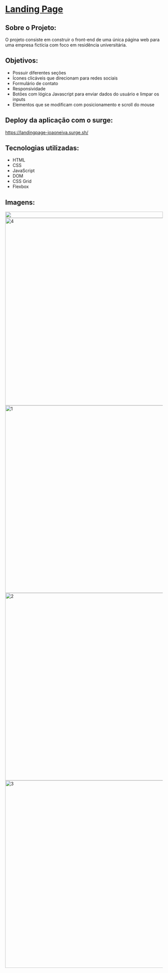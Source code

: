 # [Landing Page](https://landingpage-joaoneiva.surge.sh/)

## Sobre o Projeto:
O projeto consiste em construir o front-end de uma única página web para uma empresa fictícia com foco em residência universitária.

## Objetivos:
- Possuir diferentes seções
- Ícones clicáveis que direcionam para redes sociais
- Formulário de contato
- Responsividade
- Botões com lógica Javascript para enviar dados do usuário e limpar os inputs
- Elementos que se modificam com posicionamento e scroll do mouse

## Deploy da aplicação com o surge:
https://landingpage-joaoneiva.surge.sh/

## Tecnologias utilizadas:
- HTML
- CSS
- JavaScript
- DOM
- CSS Grid
- Flexbox

## Imagens:
<div style="display: flex; justify-content: center; align-items: center; flex-direction: column; margin: 0 auto;">
  <img style="width: 100%;" src="./F4LIFE/imagens e icones/F4life.gif"/>
    <img src="https://github.com/ojoaoneiva/projeto-landing-page/assets/122841627/afad565f-00ee-477f-aeb9-7931460d0eb3" alt="4" width="600">  
    <img src="https://user-images.githubusercontent.com/122841627/235406701-1453f696-ae0a-4295-931b-21586d5f1321.JPG" alt="1" width="600">
    <img src="https://user-images.githubusercontent.com/122841627/235406704-6df7b26f-7f2e-439d-a520-665fc2fc9114.JPG" alt="2" width="600">
    <img src="https://user-images.githubusercontent.com/122841627/235406705-d5016ecd-0f46-4aff-a1df-8366e0ec3688.JPG" alt="3" width="600">
</div>
